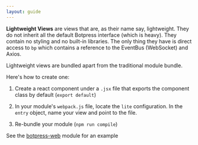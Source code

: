 ```yaml
---
layout: guide
---
```


**Lightweight Views** are views that are, as their name say, lightweight. They do not inherit all the default Botpress interface (which is heavy). They contain no styling and no built-in libraries. The only thing they have is direct access to `bp` which contains a reference to the EventBus (WebSocket) and Axios.

Lightweight views are bundled apart from the traditional module bundle.

Here's how to create one:

1. Create a react component under a `.jsx` file that exports the component class by default (`export default`)

2. In your module's `webpack.js` file, locate the `lite` configuration. In the `entry` object, name your view and point to the file.

3. Re-bundle your module (`npm run compile`)

See the [botpress-web](https://github.com/botpress/botpress-platform-webchat) module for an example
